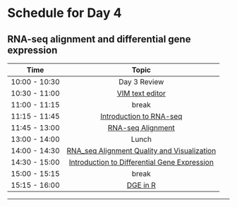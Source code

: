 # Schedule for Day 4

## RNA-seq alignment and differential gene expression

| Time            |   Topic  |
|:------------------------:|:----------:|
| 10:00 - 10:30 | Day 3 Review |
| 10:30 - 11:00 | [VIM text editor](lessons/extra_vim.md) |
| 11:00 - 11:15 | break |
| 11:15 - 11:45 | [Introduction to RNA-seq](lessons/RNAseq_A.pdf) |
| 11:45 - 13:00 | [RNA-seq Alignment](lessons/01_RNAseq_alignment.md) |
| 13:00 - 14:00 | Lunch |
| 14:00 - 14:30 | [RNA_seq Alignment Quality and Visualization](lessons/02_alignment_quality.md)
| 14:30 - 15:00 | [Introduction to Differential Gene Expression](lessons/RNAseq_B.pdf) |
| 15:00 - 15:15 | break |
| 15:15 - 16:00 | [DGE in R](lessons/03_dge.md) |

---

